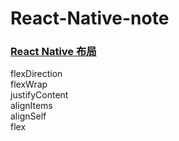# React-Native-note
### [React Native 布局](http://www.devio.org/2016/08/01/Reac-Native%E5%B8%83%E5%B1%80%E8%AF%A6%E7%BB%86%E6%8C%87%E5%8D%97/) <br/>
flexDirection <br />
flexWrap <br />
justifyContent <br />
alignItems <br />
alignSelf <br />
flex <br />
